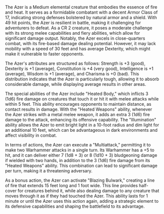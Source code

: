 The Azer is a Medium elemental creature that embodies the essence of fire and heat. It serves as a formidable combatant with a decent Armor Class of 17, indicating strong defenses bolstered by natural armor and a shield. With 49 hit points, the Azer is resilient in battle, making it challenging for adventurers to defeat. As a CR 2 creature, it poses a moderate challenge with its strong melee capabilities and fiery abilities, which allow for significant damage output. Notably, the Azer excels in close-quarters combat, with its fire-based damage dealing potential. However, it may lack mobility with a speed of 30 feet and has average Dexterity, which might make it vulnerable to faster opponents.

The Azer's attributes are structured as follows: Strength is +3 (good), Dexterity is +1 (average), Constitution is +4 (very good), Intelligence is +1 (average), Wisdom is +1 (average), and Charisma is +0 (bad). This distribution indicates that the Azer is particularly tough, allowing it to absorb considerable damage, while displaying average results in other areas.

The special abilities of the Azer include "Heated Body," which inflicts 3 (1d6) fire damage on creatures that touch it or hit it with melee attacks while within 5 feet. This ability encourages opponents to maintain distance, as contact results in damage. With the "Heated Weapons" ability, whenever the Azer strikes with a metal melee weapon, it adds an extra 3 (1d6) fire damage to the attack, enhancing its offensive capability. The "Illumination" ability allows the Azer to emit bright light in a 10-foot radius and dim light for an additional 10 feet, which can be advantageous in dark environments and affect visibility in combat.

In terms of actions, the Azer can execute a "Multiattack," permitting it to make two Warhammer attacks in a single turn. Its Warhammer has a +5 to hit, and it can deliver either 7 (1d8 + 3) or 8 (1d10 + 3) bludgeoning damage if wielded with two hands, in addition to the 3 (1d6) fire damage from its "Heated Weapons" ability. This combination can lead to significant damage per turn, making it a threatening adversary.

As a bonus action, the Azer can activate "Blazing Bulwark," creating a line of fire that extends 15 feet long and 1 foot wide. This line provides half-cover for creatures behind it, while also dealing damage to any creature that moves through it as if they had touched the Azer. This ability lasts for 1 minute or until the Azer uses this action again, adding a strategic element to its defensive capabilities and shaping the battlefield to its advantage.